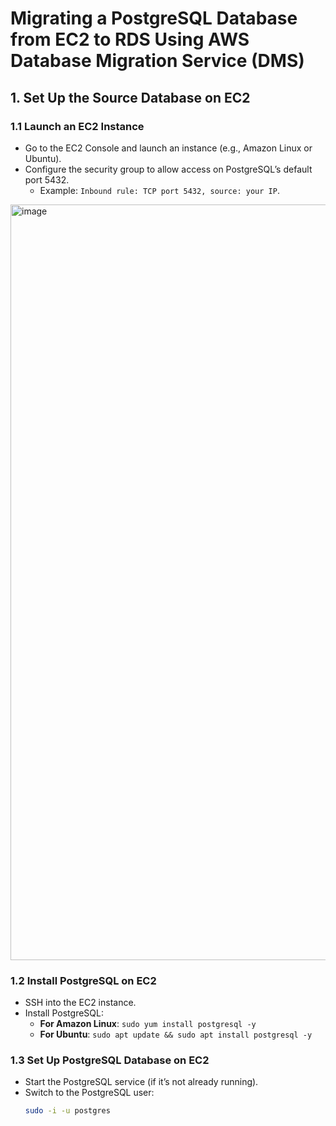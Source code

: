 # **Migrating a PostgreSQL Database from EC2 to RDS Using AWS Database Migration Service (DMS)**


## 1. Set Up the Source Database on EC2

### 1.1 Launch an EC2 Instance
- Go to the EC2 Console and launch an instance (e.g., Amazon Linux or Ubuntu).
- Configure the security group to allow access on PostgreSQL’s default port 5432.
  - Example: `Inbound rule: TCP port 5432, source: your IP`.
 
<img width="1209" alt="image" src="https://github.com/user-attachments/assets/77d551da-6ea1-4316-86a9-80a0bcc94090">


### 1.2 Install PostgreSQL on EC2
- SSH into the EC2 instance.
- Install PostgreSQL:
  - **For Amazon Linux**: `sudo yum install postgresql -y`
  - **For Ubuntu**: `sudo apt update && sudo apt install postgresql -y`

### 1.3 Set Up PostgreSQL Database on EC2
- Start the PostgreSQL service (if it’s not already running).
- Switch to the PostgreSQL user:
  ```bash
  sudo -i -u postgres
  ```
